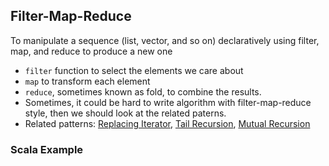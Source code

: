 ## Filter-Map-Reduce

To manipulate a sequence (list, vector, and so on) declaratively using filter, map, and reduce to produce a new one
 - `filter` function to select the elements we care about
 - `map` to transform each element
 - `reduce`, sometimes known as fold, to combine the results.
 - Sometimes, it could be hard to write algorithm with filter-map-reduce style, then we should look at the related paterns.
 - Related patterns: [Replacing Iterator](), [Tail Recursion](), [Mutual Recursion]()

### Scala Example
